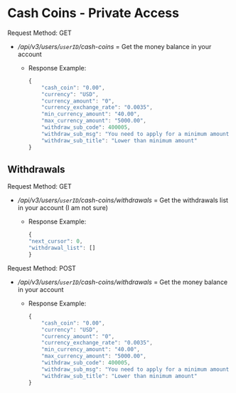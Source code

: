 # Cash Coins - Private Access

Request Method: GET

* */api/v3/users/`userID`/cash-coins* = Get the money balance in your account
  * Response Example:
  
    ```js
    {
        "cash_coin": "0.00",
        "currency": "USD",
        "currency_amount": "0",
        "currency_exchange_rate": "0.0035",
        "min_currency_amount": "40.00",
        "max_currency_amount": "5000.00",
        "withdraw_sub_code": 400005,
        "withdraw_sub_msg": "You need to apply for a minimum amount of 40.00USD to cashout",
        "withdraw_sub_title": "Lower than minimum amount"
    }
    ```

## Withdrawals

Request Method: GET

* */api/v3/users/`userID`/cash-coins/withdrawals* = Get the withdrawals list in your account (I am not sure)
  * Response Example:
  
    ```js
    {
    "next_cursor": 0,
    "withdrawal_list": []
    }
    ```

Request Method: POST

* */api/v3/users/`userID`/cash-coins/withdrawals* = Get the money balance in your account
  * Response Example:
  
    ```js
    {
        "cash_coin": "0.00",
        "currency": "USD",
        "currency_amount": "0",
        "currency_exchange_rate": "0.0035",
        "min_currency_amount": "40.00",
        "max_currency_amount": "5000.00",
        "withdraw_sub_code": 400005,
        "withdraw_sub_msg": "You need to apply for a minimum amount of 40.00USD to cashout",
        "withdraw_sub_title": "Lower than minimum amount"
    }
    ```
